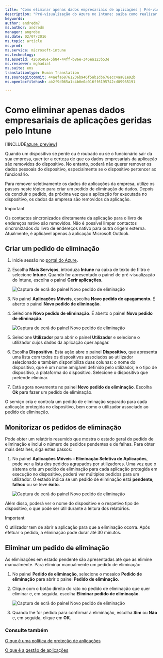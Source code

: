 ```yaml
---
title: "Como eliminar apenas dados empresariais de aplicações | Pré-visualização do Azure no Intune | Documentos da Microsoft"
description: "Pré-visualização do Azure no Intune: saiba como realizar a eliminação seletiva de aplicações com o Microsoft Intune."
keywords: 
author: andredm7
ms.author: andredm
manager: angrobe
ms.date: 02/07/2016
ms.topic: article
ms.prod: 
ms.service: microsoft-intune
ms.technology: 
ms.assetid: 42605e6e-5b84-44ff-b86e-346ea123b53e
ms.reviewer: mghadial
ms.suite: ems
translationtype: Human Translation
ms.sourcegitcommit: 44aefa68761236b946f5ab1db678ecc4aa81e92b
ms.openlocfilehash: ab2f9d065a1c4b0e0a016ff6195742cd09965191

---
```


# <a name="how-to-wipe-only-corporate-data-from-intune-managed-apps"></a>Como eliminar apenas dados empresariais de aplicações geridas pelo Intune

[!INCLUDE[azure_preview](../includes/azure_preview.md)]

Quando um dispositivo se perde ou é roubado ou se o funcionário sair da sua empresa, quer ter a certeza de que os dados empresariais da aplicação são removidos do dispositivo. No entanto, poderá não querer remover os dados pessoais do dispositivo, especialmente se o dispositivo pertencer ao funcionário.

Para remover seletivamente os dados de aplicações da empresa, utilize os passos neste tópico para criar um pedido de eliminação de dados. Depois de concluir o pedido, da próxima vez que a aplicação for executada no dispositivo, os dados da empresa são removidos da aplicação.

>[!IMPORTANT]
> Os contactos sincronizados diretamente da aplicação para o livro de endereços nativo são removidos. Não é possível limpar contactos sincronizados do livro de endereços nativo para outra origem externa. Atualmente, é aplicável apenas à aplicação Microsoft Outlook.

## <a name="create-a-wipe-request"></a>Criar um pedido de eliminação

1.  Inicie sessão no [portal do Azure](https://portal.azure.com).

2.  Escolha **Mais Serviços**, introduza **Intune** na caixa de texto de filtro e selecione **Intune**. Quando for apresentado o painel de pré-visualização do Intune, escolha o painel **Gerir aplicações**.

    ![Captura de ecrã do painel Novo pedido de eliminação](../media/intune-azure-preview-blade.png)

3.  No painel **Aplicações Móveis**, escolha **Novo pedido de apagamento**. É aberto o painel **Novo pedido de eliminação**.

4.  Selecione **Novo pedido de eliminação**. É aberto o painel **Novo pedido de eliminação**.

    ![Captura de ecrã do painel Novo pedido de eliminação](../media/AzurePortal_MAM_NewWipeRequest.png)

5.  Selecione **Utilizador** para abrir o painel **Utilizador** e selecione o utilizador cujos dados da aplicação quer apagar.

6.  Escolha **Dispositivo**. Esta ação abre o painel **Dispositivo**, que apresenta uma lista com todos os dispositivos associados ao utilizador selecionado e também disponibiliza duas colunas: o nome do dispositivo, que é um nome amigável definido pelo utilizador, e o tipo de dispositivo, a plataforma do dispositivo. Selecione o dispositivo que pretende eliminar.

7.  Está agora novamente no painel **Novo pedido de eliminação**. Escolha **Ok** para fazer um pedido de eliminação. 

O serviço cria e controla um pedido de eliminação separado para cada aplicação protegida no dispositivo, bem como o utilizador associado ao pedido de eliminação.

## <a name="monitor-your-wipe-requests"></a>Monitorizar os pedidos de eliminação

Pode obter um relatório resumido que mostra o estado geral do pedido de eliminação e inclui o número de pedidos pendentes e de falhas. Para obter mais detalhes, siga estes passos:

1.  No painel **Aplicações Móveis – Eliminação Seletiva de Aplicações**, pode ver a lista dos pedidos agrupados por utilizadores. Uma vez que o sistema cria um pedido de eliminação para cada aplicação protegida em execução no dispositivo, poderá ver múltiplos pedidos para um utilizador. O estado indica se um pedido de eliminação está **pendente**, **falhou** ou se teve **êxito**.

    ![Captura de ecrã do painel Novo pedido de eliminação](../media/wipe-request-status-1.png)

Além disso, poderá ver o nome do dispositivo e o respetivo tipo de dispositivo, o que pode ser útil durante a leitura dos relatórios.

>[!IMPORTANT]
> O utilizador tem de abrir a aplicação para que a eliminação ocorra. Após efetuar o pedido, a eliminação pode durar até 30 minutos.

## <a name="delete-a-wipe-request"></a>Eliminar um pedido de eliminação

As eliminações em estado pendente são apresentadas até que as elimine manualmente.  Para eliminar manualmente um pedido de eliminação:

1.  No painel **Pedido de eliminação**, selecione o mosaico **Pedido de eliminação** para abrir o painel **Pedido de eliminação**.

2.  Clique com o botão direito do rato no pedido de eliminação que quer eliminar e, em seguida, escolha **Eliminar pedido de eliminação**.

    ![Captura de ecrã do painel Novo pedido de eliminação](../media/delete-wipe-request.png)

3.  Quando lhe for pedido para confirmar a eliminação, escolha **Sim** ou **Não** e, em seguida, clique em **OK**.

### <a name="see-also"></a>Consulte também
[O que é uma política de proteção de aplicações](what-is-app-protection-policy.md)

[O que é a gestão de aplicações](what-is-app-management.md)


<!--HONumber=Feb17_HO2-->


